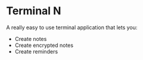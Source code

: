 <h1>Terminal N</h1>

<p>A really easy to use terminal application that lets you:</p>
<ul>
	<li>Create notes</li>
	<li>Create encrypted notes</li>
	<li>Create reminders</li>
</ul>